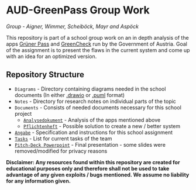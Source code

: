 # AUD-GreenPass Group Work

*Group - Aigner, Wimmer, Scheiböck, Mayr and Aspöck*

This repository is part of a school group work on an in depth analysis of the apps [Grüner Pass](https://gruenerpass.gv.at/) and [GreenCheck](https://greencheck.gv.at/) run by the Government of Austria. Goal of the assignment is to present the flaws in the current system and come up with an idea for an optimized version.

## Repository Structure

* `Diagrams` - Directory containing diagrams needed in the school documents (In either [.drawio](https://www.draw.io) or [.puml](https://plantuml.com) format)
* `Notes` - Directory for research notes on individual parts of the topic
* `Documents` - Consists of needed documents necessary for this school project
  * [`Analysedokument`](Documents/Analysedokument.md) - Analysis of the apps mentioned above
  * [`Pflichtenheft`](Documents/Pflichtenheft.md) - Possible solution to create a new / better system
* [`Angabe`](Angabe.pdf) - Specification and instructions for this school assignment
* [`Tasks`](Tasks.md) - List for current tasks of the team
* [`Pitch-Deck Powerpoint`](Green-Pass_final.pptx) - Final presentation - some slides were removed/modified for privacy reasons

**Disclaimer: Any resources found within this repository are created for educational purposes only and therefore shall not be used to take advantage of any given exploits / bugs mentioned. We assume no liability for any information given.**
